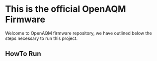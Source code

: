 # This is the official OpenAQM Firmware
Welcome to OpenAQM firmware repository, we have outlined below the steps necessary to run this project.

## HowTo Run